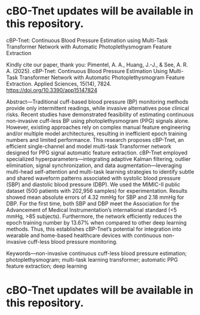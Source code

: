 # cBO-Tnet updates will be available in this repository.

cBP-Tnet: Continuous Blood Pressure Estimation using Multi-Task Transformer Network with Automatic Photoplethysmogram Feature Extraction

Kindly cite our paper, thank you: Pimentel, A. A., Huang, J.-J., & See, A. R. A. (2025). cBP-Tnet: Continuous Blood Pressure Estimation Using Multi-Task Transformer Network with Automatic Photoplethysmogram Feature Extraction. Applied Sciences, 15(14), 7824. https://doi.org/10.3390/app15147824

Abstract—Traditional cuff-based blood pressure (BP) monitoring methods provide only intermittent readings, while invasive alternatives pose clinical risks. Recent studies have demonstrated feasibility of estimating continuous non-invasive cuff-less BP using photoplethysmogram (PPG) signals alone. However, existing approaches rely on complex manual feature engineering and/or multiple model architectures, resulting in inefficient epoch training numbers and limited performance. This research proposes cBP-Tnet, an efficient single-channel and model multi-task Transformer network designed for PPG signal automatic feature extraction. cBP-Tnet employed specialized hyperparameters—integrating adaptive Kalman filtering, outlier elimination, signal synchronization, and data augmentation—leveraging multi-head self-attention and multi-task learning strategies to identify subtle and shared waveform patterns associated with systolic blood pressure (SBP) and diastolic blood pressure (DBP). We used the MIMIC-II public dataset (500 patients with 202,956 samples) for experimentation. Results showed mean absolute errors of 4.32 mmHg for SBP and 2.18 mmHg for DBP. For the first time, both SBP and DBP meet the Association for the Advancement of Medical Instrumentation’s international standard (<5 mmHg, >85 subjects). Furthermore, the network efficiently reduces the epoch training number by 13.67% when compared to other deep learning methods. Thus, this establishes cBP-Tnet’s potential for integration into wearable and home-based healthcare devices with continuous non-invasive cuff-less blood pressure monitoring.

Keywords—non-invasive continuous cuff-less blood pressure estimation; photoplethysmogram; multi-task learning transformer; automatic PPG feature extraction; deep learning

# cBO-Tnet updates will be available in this repository.
